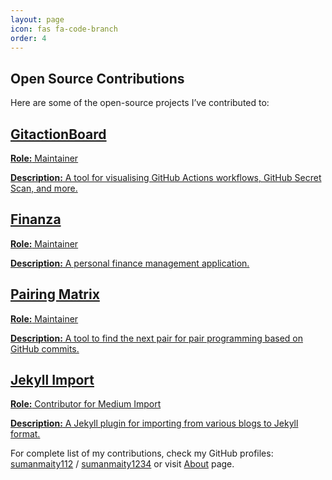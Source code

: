 ```yaml
---
layout: page
icon: fas fa-code-branch
order: 4
---
```


## Open Source Contributions

Here are some of the open-source projects I’ve contributed to:

<div id="post-list" class="flex-grow-1 px-xl-1">
  <article class="card-wrapper card">
    <a href="https://github.com/otto-de/gitactionboard" target="_blank" class="post-preview row g-0 flex-md-row-reverse">
      <div class="col-md-12">
        <div class="card-body">
          <h1 class="card-title my-2 mt-md-0">GitactionBoard</h1>
          <div class="card-text content mt-0 mb-3">
            <p><strong>Role:</strong> Maintainer</p>
            <p><strong>Description:</strong> A tool for visualising GitHub Actions workflows, GitHub Secret Scan, and more.</p>
          </div>
        </div>
      </div>
    </a>
  </article>

  <article class="card-wrapper card">
    <a href="https://github.com/sumanmaity112/finanza" target="_blank" class="post-preview row g-0 flex-md-row-reverse">
      <div class="col-md-12">
        <div class="card-body">
          <h1 class="card-title my-2 mt-md-0">Finanza</h1>
          <div class="card-text content mt-0 mb-3">
            <p><strong>Role:</strong> Maintainer</p>
            <p><strong>Description:</strong> A personal finance management application.</p>
          </div>
        </div>
      </div>
    </a>
  </article>

  <article class="card-wrapper card">
    <a href="https://github.com/sumanmaity112/pairing-matrix" target="_blank" class="post-preview row g-0 flex-md-row-reverse">
      <div class="col-md-12">
        <div class="card-body">
          <h1 class="card-title my-2 mt-md-0">Pairing Matrix</h1>
          <div class="card-text content mt-0 mb-3">
            <p><strong>Role:</strong> Maintainer</p>
            <p><strong>Description:</strong> A tool to find the next pair for pair programming based on GitHub commits.</p>
          </div>
        </div>
      </div>
    </a>
  </article>

  <article class="card-wrapper card">
    <a href="https://github.com/jekyll/jekyll-import" target="_blank" class="post-preview row g-0 flex-md-row-reverse">
      <div class="col-md-12">
        <div class="card-body">
          <h1 class="card-title my-2 mt-md-0">Jekyll Import</h1>
          <div class="card-text content mt-0 mb-3">
            <p><strong>Role:</strong> Contributor for Medium Import</p>
            <p><strong>Description:</strong> A Jekyll plugin for importing from various blogs to Jekyll format.</p>
          </div>
        </div>
      </div>
    </a>
  </article>
</div>

For complete list of my contributions, check my GitHub profiles: [sumanmaity112](https://github.com/sumanmaity112) / [sumanmaity1234](https://github.com/sumanmaity1234) or visit [About](/about) page.
